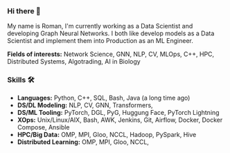 ### Hi there 👋

My name is Roman, I'm currently working as a Data Scientist and developing Graph Neural Networks.
I both like develop models as a Data Scientist and implement them into Production as an ML Engineer.

**Fields of interests:** Network Science, GNN, NLP, CV, MLOps, C++, HPC, Distributed Systems, Algotrading, AI in Biology

### Skills 🛠️

 - **Languages:** Python, C++, SQL, Bash, Java (a long time ago)
 - **DS/DL Modeling:** NLP, CV, GNN, Transformers, 
 - **DS/ML Tooling:** PyTorch, DGL, PyG, Huggung Face, PyTorch Lightning
 - **XOps:** Unix/Linux/AIX, Bash, AWK, Jenkins, Git, Airflow, Docker, Docker Compose, Ansible
 - **HPC/Big Data:** OMP, MPI, Gloo, NCCL, Hadoop, PySpark, Hive
 - **Distributed Learning:** OMP, MPI, Gloo, NCCL, 



<!--
**roman-4erkasov/roman-4erkasov** is a ✨ _special_ ✨ repository because its `README.md` (this file) appears on your GitHub profile.

Here are some ideas to get you started:

- 🔭 I’m currently working on ...
- 🌱 I’m currently learning ...
- 👯 I’m looking to collaborate on ...
- 🤔 I’m looking for help with ...
- 💬 Ask me about ...
- 📫 How to reach me: ...
- 😄 Pronouns: ...
- ⚡ Fun fact: ...
-->
